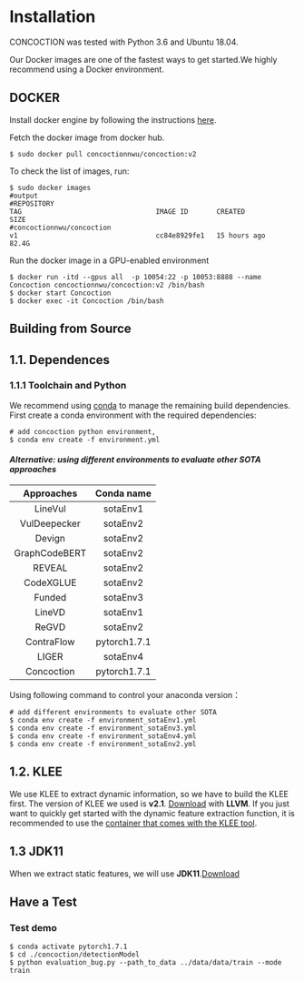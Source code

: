 # Installation

CONCOCTION was tested with Python 3.6 and Ubuntu 18.04.

Our Docker images are one of the fastest ways to get started.We highly recommend using a Docker environment.

## DOCKER

Install docker engine by following the instructions [here](https://docs.docker.com/install/linux/docker-ce/ubuntu/).

Fetch the docker image from docker hub.

```
$ sudo docker pull concoctionnwu/concoction:v2
```

To check the list of images, run:

```
$ sudo docker images
#output
#REPOSITORY                                                               TAG                                 IMAGE ID       CREATED         SIZE
#concoctionnwu/concoction                                                 v1                                  cc84e8929fe1   15 hours ago    82.4G

```

Run the docker image  in a GPU-enabled environment

```
$ docker run -itd --gpus all  -p 10054:22 -p 10053:8888 --name Concoction concoctionnwu/concoction:v2 /bin/bash
$ docker start Concoction 
$ docker exec -it Concoction /bin/bash
```

## Building from Source

## 1.1. Dependences

### 1.1.1 Toolchain and Python

We recommend using [conda](https://docs.conda.io/projects/conda/en/latest/user-guide/install/) to manage the remaining build dependencies. First create a conda environment with the required dependencies:

```shell
# add concoction python environment, 
$ conda env create -f environment.yml
```

#### ***Alternative: using different environments to evaluate other SOTA approaches***

|  Approaches   |  Conda name   |
| :-----------: | :-----------: |
|    LineVul    |   sotaEnv1    |
| VulDeepecker  |   sotaEnv2    |
|    Devign     | sotaEnv2 |
| GraphCodeBERT | sotaEnv2 |
|    REVEAL     | sotaEnv2 |
|   CodeXGLUE   | sotaEnv2 |
|    Funded     |    sotaEnv3     |
|    LineVD     |    sotaEnv1    |
|     ReGVD     | sotaEnv2 |
|  ContraFlow   |  pytorch1.7.1 |
|     LIGER     |     sotaEnv4     |
|  Concoction   |  pytorch1.7.1 |

Using following command to control your anaconda version：

```shell
# add different environments to evaluate other SOTA 
$ conda env create -f environment_sotaEnv1.yml
$ conda env create -f environment_sotaEnv3.yml
$ conda env create -f environment_sotaEnv4.yml
$ conda env create -f environment_sotaEnv2.yml
```

## 1.2. KLEE

We use KLEE to extract dynamic information, so we have to build the KLEE first. The version of KLEE we used is **v2.1**. [Download](https://klee.github.io/build-llvm13/) with **LLVM**.
If you just want to quickly get started with the dynamic feature extraction function, it is recommended to use the [container that comes with the KLEE tool](https://klee.github.io/docker/).

## 1.3 JDK11
When we extract static features, we will use **JDK11**.[Download](https://www.oracle.com/cn/java/technologies/javase/jdk11-archive-downloads.html)
## Have a Test

### Test demo
```shell
$ conda activate pytorch1.7.1
$ cd ./concoction/detectionModel
$ python evaluation_bug.py --path_to_data ../data/data/train --mode train 
```
